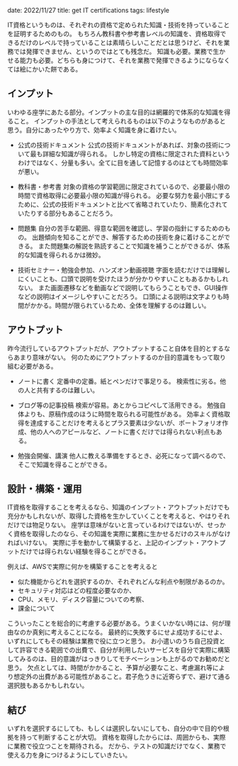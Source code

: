 date: 2022/11/27
title: get IT certifications
tags: lifestyle

IT資格というものは、それぞれの資格で定められた知識・技術を持っていることを証明するためのもの。
もちろん教科書や参考書レベルの知識を、資格取得できるだけのレベルで持っていることは素晴らしいことだとは思うけど、それを業務では発揮できません、というのではとても残念だ。
知識も必要。業務で生かせる能力も必要。どちらも身につけて、それを業務で発揮できるようにならなくては絵にかいた餅である。

## インプット

いわゆる座学にあたる部分。インプットの主な目的は網羅的で体系的な知識を得ること。
インプットの手法として考えられるものは以下のようなものがあると思う。自分にあったやり方で、効率よく知識を身に着けたい。

- 公式の技術ドキュメント
公式の技術ドキュメントがあれば、対象の技術について最も詳細な知識が得られる。
しかし特定の資格に限定された資料というわけではなく、分量も多い。全てに目を通して記憶するのはとても時間効率が悪い。

- 教科書・参考書
対象の資格の学習範囲に限定されているので、必要最小限の時間で資格取得に必要最小限の知識が得られる。
必要な努力を最小限にするために、公式の技術ドキュメントと比べて省略されていたり、簡素化されていたりする部分もあることだろう。

- 問題集
自分の苦手な範囲、得意な範囲を確認し、学習の指針にするためのもの。
出題傾向を知ることができ、解答するための技術を身に着けることができる。
また問題集の解説を熟読することで知識を補うことができるが、体系的な知識を得られるかは微妙。

- 技術セミナー・勉強会参加、ハンズオン動画視聴
字面を読むだけでは理解しにくいことも、口頭で説明を受けたほうが分かりやすいこともあるかもしれない。
また画面遷移などを動画などで説明してもらうこともでき、GUI操作などの説明はイメージしやすいことだろう。
口頭による説明は文字よりも時間がかかる。時間が限られているため、全体を理解するのは難しい。

## アウトプット

昨今流行しているアウトプットだが、アウトプットすること自体を目的とするならあまり意味がない。
何のためにアウトプットするのか目的意識をもって取り組む必要がある。

- ノートに書く
定番中の定番。紙とペンだけで事足りる。
検索性に劣る。他の人と共有するのは難しい。

- ブログ等の記事投稿
検索が容易。あとからコピペして活用できる。
勉強自体よりも、原稿作成のほうに時間を取られる可能性がある。
効率よく資格取得を達成することだけを考えるとプラス要素は少ないが、ポートフォリオ作成、他の人へのアピールなど、ノートに書くだけでは得られない利点もある。

- 勉強会開催、講演
他人に教える準備をするとき、必死になって調べるので、そこで知識を得ることができる。

## 設計・構築・運用

IT資格を取得することを考えるなら、知識のインプット・アウトプットだけでも充分かもしれないが、取得した資格を生かしていくことを考えると、やはりそれだけでは物足りない。
座学は意味がないと言っているわけではないが、せっかく資格を取得したのなら、その知識を実際に業務に生かせるだけのスキルがなければいけない。
実際に手を動かして構築すると、上記のインプット・アウトプットだけでは得られない経験を得ることができる。

例えば、AWSで実際に何かを構築することを考えると

- 似た機能からどれを選択するのか、それぞれどんな利点や制限があるのか。
- セキュリティ対応はどの程度必要なのか、
- CPU、メモリ、ディスク容量についての考察、
- 課金について

こういったことを総合的に考慮する必要がある。うまくいかない時には、何が理由なのか真剣に考えることになる。
最終的に失敗するにせよ成功するにせよ、いずれにしてもその経験は業務で役に立つと思う。
お小遣いのうち自己投資として許容できる範囲での出費で、自分が利用したいサービスを自分で実際に構築してみるのは、目的意識がはっきりしてモチベーションも上がるのでお勧めだと思う。
欠点としては、時間がかかること、予算が必要なこと、考慮漏れ等により想定外の出費がある可能性があること。君子危うきに近寄らずで、避けて通る選択肢もあるかもしれない。

## 結び

いずれを選択するにしても、もしくは選択しないにしても、自分の中で目的や根拠を持って判断することが大切。
資格を取得したからには、周囲からも、実際に業務で役立つことを期待される。
だから、テストの知識だけでなく、業務で使える力を身につけるようにしていきたい。
